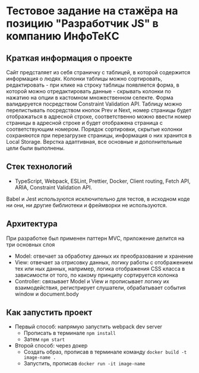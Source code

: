 # Тестовое задание на стажёра на позицию "Разработчик JS" в компанию ИнфоТеКC

## Краткая информация о проекте

Сайт предсталяет из себя страничку с таблицей, в которой содержится информация о людях. Колонки таблицы можно сортировать, редактировать - при клике на строку таблицы появляется форма, в которой можно отредактировать данные - скрывать колонки по нажатию на опции в кастомном множественном селекте. Форма валидируется посредством Constraint Validation API. Таблицу можно перелистывать посредством кнопок Prev и Next, номер страницы будет отображаться в адресной строке, соответственно можно ввести номер страницы в адресной строке и будет отображена страница с соответствующим номером. Порядок сортировки, скрытые колонки сохраняются при перезагрузке страницы, информация о них хранится в Local Storage. Верстка адаптивная, все основные и дополнительные цели были выполнены.

## Стек технологий

- TypeScript, Webpack, ESLint, Prettier, Docker, Client routing, Fetch API, ARIA, Constraint Validation API. 

Babel и Jest используются исключительно для тестов, в исходном коде ни они, ни другие библиотеки и фреймворки не используются.

## Архитектура

При разработке был применен паттерн MVC, приложение делится на три основных слоя

- Model: отвечает за обработку данных их преобразование и хранение
- View: отвечает за отрисовку данных, логику работы с отображением тех или ных данных, например, логика отображения CSS класса в зависимости от того, по какому принципу сортируется колонка
- Controller: связывает Model и View и прописывает логику их взаимодействия, регистрирует слушатели, обрабатывает события window и document.body

## Как запустить проект

- Первый способ: напрямую запустить webpack dev server
  - Прописать в терминале ``` npm install ```
  - Затем ``` npm start ```
- Второй способ: через докер
  - Создать образ, прописав в терминале команду ``` docker build -t image-name . ```
  - Запустить, прописав ``` docker run -it image-name ```